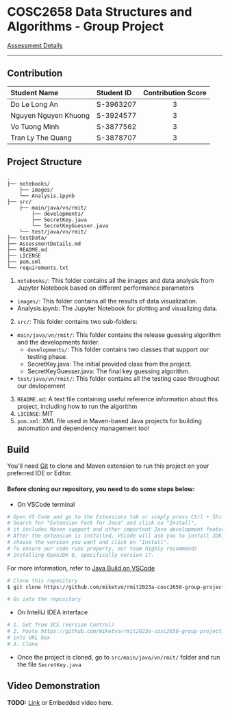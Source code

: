 # COSC2658 Data Structures and Algorithms - Group Project

[Assessment Details](AssessmentDetails.md)

---



## Contribution

| Student Name         | Student ID | Contribution Score |
|:---------------------|:-----------|:------------------:|
| Do Le Long An        | S-3963207  |         3          |
| Nguyen Nguyen Khuong | S-3924577  |         3          |
| Vo Tuong Minh        | S-3877562  |         3          |
| Tran Ly The Quang    | S-3878707  |         3          |

## Project Structure

```
.
├── notebooks/
    ├── images/
    └── Analysis.ipynb
├── src/
    ├── main/java/vn/rmit/
        ├── developments/
        ├── SecretKey.java
        └── SecretKeyGuesser.java
    └── test/java/vn/rmit/
├── testData/
├── AssessmentDetails.md
├── README.md
├── LICENSE
├── pom.xml
└── requirements.txt
```
1. `notebooks/`: This folder contains all the images and data analysis from Jupyter Notebook based on different performance parameters 
  - `images/`: This folder contains all the results of data visualization.
  - Analysis.ipynb: The Jupyter Notebook for plotting and visualizing data.
2. `src/`: This folder contains two sub-folders: 
  - `main/java/vn/rmit/`: This folder contains the release guessing algorithm and the developments folder.
    - `developments/`: This folder contains two classes that support our testing phase.
    - SecretKey.java: The initial provided class from the project.
    - SecretKeyGuesser.java: The final key guessing algorithm.
  - `test/java/vn/rmit/`: This folder contains all the testing case throughout our devlopement
3. `README.md`: A text file containing useful reference information about this project, including how to run the algorithm
4. `LICENSE`: MIT
5. `pom.xml`: XML file used in Maven-based Java projects for building automation and dependency management tool

## Build

You'll need [Git](https://git-scm.com) to clone and Maven extension to run this project on your preferred IDE or Editor.
#### Before cloning our repository, you need to do some steps below:

- On VSCode terminal
```bash
# Open VS Code and go to the Extensions tab or simply press Ctrl + Shift + X.
# Search for "Extension Pack for Java" and click on "Install", 
# it includes Maven support and other important Java development features.
# After the extension is installed, VSCode will ask you to install JDK, 
# choose the version you want and click on "Install".
# To ensure our code runs properly, our team highly recommends 
# installing OpenJDK 8, specifically version 17.
```
For more information, refer to [Java Build on VSCode](https://code.visualstudio.com/docs/java/java-build)
```bash
# Clone this repository
$ git clone https://github.com/miketvo/rmit2023a-cosc2658-group-project.git

# Go into the repository
```
- On IntelliJ IDEA interface
```bash
# 1. Get from VCS (Version Control)
# 2. Paste https://github.com/miketvo/rmit2023a-cosc2658-group-project.git 
# into URL box
# 3. Clone
```
- Once the project is cloned, go to `src/main/java/vn/rmit/` folder and run the file `SecretKey.java`

## Video Demonstration

**TODO:** [Link](insert-link-here) or Embedded video here.
